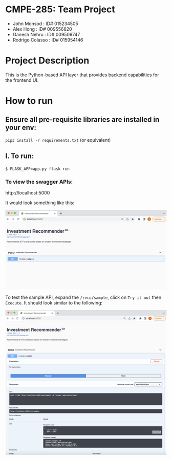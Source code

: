 # CMPE-285: Team Project
* John Monsod : ID# 015234505
* Alex Hong : ID# 009556820
* Ganesh Nehru : ID# 009509747
* Rodrigo Colasso : ID# 015954146


# Project Description

This is the Python-based API layer that provides backend capabilities for the frontend UI.

# How to run

## Ensure all pre-requisite libraries are installed in your env:

`pip3 install -r requirements.txt` (or equivalent)

## I. To run:

`$ FLASK_APP=app.py flask run`

### To view the swagger APIs:

http://localhost:5000

It would look something like this:

![image](images/swagger-sample-01.png)

To test the sample API, expand the `/reco/sample`, click on `Try it out` then `Execute`. It should look similar to the following:

![image](images/swagger-sample-02.png)

